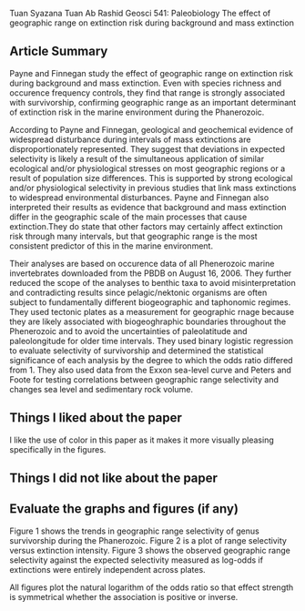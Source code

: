 Tuan Syazana Tuan Ab Rashid
Geosci 541: Paleobiology
The effect of geographic range on extinction risk during background and mass extinction
 
## Article Summary

Payne and Finnegan study the effect of geographic range on extinction risk during background and mass extinction. Even with species richness and occurence frequency controls, they find that range is strongly associated with survivorship, confirming geographic range as an important determinant of extinction risk in the marine environment during the Phanerozoic. 

According to Payne and Finnegan, geological and geochemical evidence of widespread disturbance during intervals of mass extinctions are disproportionately represented. They suggest that deviations in expected selectivity is likely a result of the simultaneous application of similar ecological and/or physiological stresses on most geographic regions or a result of population size differences. This is supported by strong ecological and/or physiological selectivity in previous studies that link mass extinctions to widespread environmental disturbances. Payne and Finnegan also interpreted their results as evidence that background and mass extinction differ in the geographic scale of the main processes that cause extinction.They do state that other factors may certainly affect extinction risk through many intervals, but that geographic range is the most consistent predictor of this in the marine environment. 

Their analyses are based on occurence data of all Phenerozoic marine invertebrates downloaded from the PBDB on August 16, 2006. They further reduced the scope of the analyses to benthic taxa to avoid misinterpretation and contradicting results since pelagic/nektonic organisms are often subject to fundamentally different biogeographic and taphonomic regimes. They used tectonic plates as a measurement for geographic rnage because they are likely associated with biogeoghraphic boundaries throughout the Phenerozoic and to avoid the uncertainties of paleolatitude and paleolongitude for older time intervals. They used binary logistic regression to evaluate selectivity of survivorship and determined the statistical significance of each analysis by the degree to which the odds ratio differed from 1. They also used data from the Exxon sea-level curve and Peters and Foote for testing correlations between geographic range selectivity and changes sea level and sedimentary rock volume. 

## Things I liked about the paper
      
I like the use of color in this paper as it makes it more visually pleasing specifically in the figures.

## Things I did not like about the paper



## Evaluate the graphs and figures (if any)

Figure 1 shows the trends in geographic range selectivity of genus survivorship during the Phanerozoic. Figure 2 is a plot of range selectivity versus extinction intensity. Figure 3 shows the observed geographic range selectivity against the expected selectivity measured as log-odds if extinctions were entirely independent across plates.

All figures plot the natural logarithm of the odds ratio so that effect strength is symmetrical whether the association is positive or inverse.